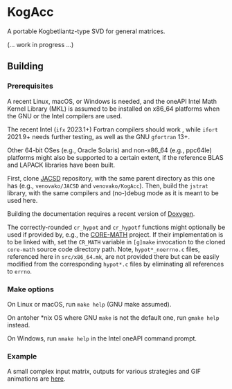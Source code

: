 # KogAcc
A portable Kogbetliantz-type SVD for general matrices.

(... work in progress ...)

## Building

### Prerequisites

A recent Linux, macOS, or Windows is needed, and the oneAPI Intel Math Kernel Library (MKL) is assumed to be installed on x86_64 platforms when the GNU or the Intel compilers are used.

The recent Intel (``ifx`` 2023.1+) Fortran compilers should work , while ``ifort`` 2021.9+ needs further testing, as well as the GNU ``gfortran`` 13+.

Other 64-bit OSes (e.g., Oracle Solaris) and non-x86_64 (e.g., ppc64le) platforms might also be supported to a certain extent, if the reference BLAS and LAPACK libraries have been built.

First, clone [JACSD](https://github.com/venovako/JACSD) repository, with the same parent directory as this one has (e.g., ``venovako/JACSD`` and ``venovako/KogAcc``).
Then, build the ``jstrat`` library, with the same compilers and (no-)debug mode as it is meant to be used here.

Building the documentation requires a recent version of [Doxygen](https://doxygen.nl).

The correctly-rounded ``cr_hypot`` and ``cr_hypotf`` functions might optionally be used if provided by, e.g., the [CORE-MATH](https://core-math.gitlabpages.inria.fr) project.
If their implementation is to be linked with, set the ``CR_MATH`` variable in ``[g]make`` invocation to the cloned ``core-math`` source code directory path.
Note, ``hypot*_noerrno.c`` files, referenced here in ``src/x86_64.mk``, are not provided there but can be easily modified from the corresponding ``hypot*.c`` files by eliminating all references to ``errno``.

### Make options

On Linux or macOS, run ``make help`` (GNU make assumed).

On antoher \*nix OS where GNU `make` is not the default one, run ``gmake help`` instead.

On Windows, run ``nmake help`` in the Intel oneAPI command prompt.

### Example

A small complex input matrix, outputs for various strategies and GIF animations are [here](https://venovako.eu/z84/).
